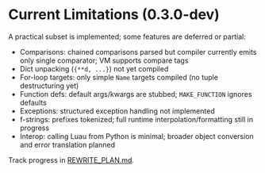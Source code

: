 # Current Limitations (0.3.0-dev)

A practical subset is implemented; some features are deferred or partial:

- Comparisons: chained comparisons parsed but compiler currently emits only single comparator; VM supports compare tags
- Dict unpacking (`{**d, ...}`) not yet compiled
- For-loop targets: only simple `Name` targets compiled (no tuple destructuring yet)
- Function defs: default args/kwargs are stubbed; `MAKE_FUNCTION` ignores defaults
- Exceptions: structured exception handling not implemented
- f-strings: prefixes tokenized; full runtime interpolation/formatting still in progress
- Interop: calling Luau from Python is minimal; broader object conversion and error translation planned

Track progress in [REWRITE_PLAN.md](../internalDocs/REWRITE_PLAN.md).
